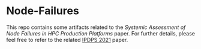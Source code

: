 # Node-Failures

This repo contains some artifacts related to the _Systemic Assessment of Node Failures in HPC
Production Platforms_ paper. For further details, please feel free to refer to the related [IPDPS 2021](https://ieeexplore.ieee.org/document/9460484) paper.

